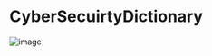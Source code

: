 # CyberSecuirtyDictionary

![image](https://github.com/Alex-Unnippillil/CyberSecuirtyDictionary/assets/24538548/2d600b39-e513-44b0-8624-9073df3b0c26)
